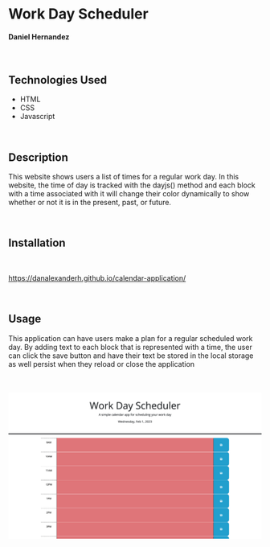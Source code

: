 # Work Day Scheduler
#### Daniel Hernandez
<br>

## Technologies Used
<ul>
    <li>HTML</li>
    <li>CSS</li>
    <li>Javascript</derli>
</ul>    

<br>

## Description
This website shows users a list of times for a regular work day. In this website, the time of day is tracked with the dayjs() method and each block with a time associated with it will change their color dynamically to show whether or not it is in the present, past, or future.

<br>


## Installation
<br>

https://danalexanderh.github.io/calendar-application/

<br>

## Usage
This application can have users make a plan for a regular scheduled work day. By adding text to each block that is represented with a time, the user can click the save button and have their text be stored in the local storage as well persist when they reload or close the application
<br><br><br>

![alt text](./images/calendar-app.png)


